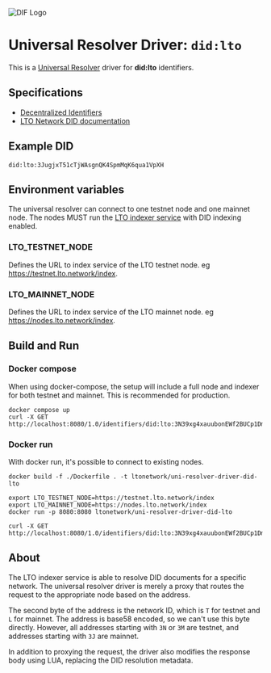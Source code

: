 ![DIF Logo](https://raw.githubusercontent.com/decentralized-identity/universal-resolver/master/docs/logo-dif.png)

# Universal Resolver Driver: `did:lto`

This is a [Universal Resolver](https://github.com/decentralized-identity/universal-resolver/) driver for **did:lto** identifiers.

## Specifications

* [Decentralized Identifiers](https://w3c.github.io/did-core/)
* [LTO Network DID documentation](https://docs.ltonetwork.com/protocol/identities/decentralized-identifiers)

## Example DID

```
did:lto:3JugjxT51cTjWAsgnQK4SpmMqK6qua1VpXH
```

## Environment variables
The universal resolver can connect to one testnet node and one mainnet node. The nodes MUST run the [LTO indexer service](https://github.com/ltonetwork/indexer) with DID indexing enabled.

### LTO_TESTNET_NODE
Defines the URL to index service of the LTO testnet node. eg https://testnet.lto.network/index.

### LTO_MAINNET_NODE
Defines the URL to index service of the LTO mainnet node. eg https://nodes.lto.network/index.

## Build and Run

### Docker compose

When using docker-compose, the setup will include a full node and indexer for both testnet and mainnet. This is recommended for production.

```
docker compose up
curl -X GET http://localhost:8080/1.0/identifiers/did:lto:3N39xg4xauubonEWf2BUCp1DmGGQ3U21jJT
```

### Docker run

With docker run, it's possible to connect to existing nodes.

```
docker build -f ./Dockerfile . -t ltonetwork/uni-resolver-driver-did-lto

export LTO_TESTNET_NODE=https://testnet.lto.network/index
export LTO_MAINNET_NODE=https://nodes.lto.network/index
docker run -p 8080:8080 ltonetwork/uni-resolver-driver-did-lto

curl -X GET http://localhost:8080/1.0/identifiers/did:lto:3N39xg4xauubonEWf2BUCp1DmGGQ3U21jJT
```

## About

The LTO indexer service is able to resolve DID documents for a specific network. The universal resolver driver is merely a proxy that routes the request to the appropriate node based on the address.

The second byte of the address is the network ID, which is `T` for testnet and `L` for mainnet. The address is base58 encoded, so we can't use this byte directly. However, all addresses starting with `3N` or `3M` are testnet, and addresses starting with `3J` are mainnet.

In addition to proxying the request, the driver also modifies the response body using LUA, replacing the DID resolution metadata.
